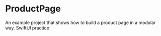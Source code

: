# ProductPage
An example project that shows how to build a product page in a modular way. SwiftUI practice

